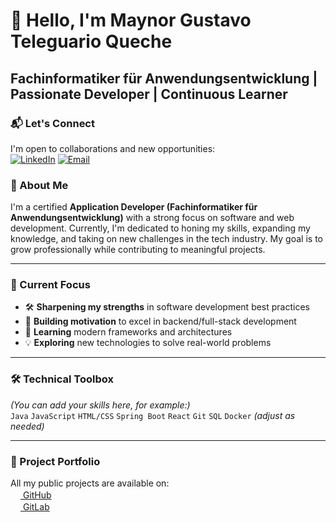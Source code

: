# 👋 Hello, I'm Maynor Gustavo Teleguario Queche  
**Fachinformatiker für Anwendungsentwicklung | Passionate Developer | Continuous Learner**
---

### 📬 Let's Connect
I'm open to collaborations and new opportunities:  
[![LinkedIn](https://img.shields.io/badge/LinkedIn-Connect-blue)](https://www.linkedin.com/in/maynor-gustavo-teleguario-queche-b649ab1a8)
[![Email](https://img.shields.io/badge/Email-Contact-red)](mailto:Maynor_Teleguario@hotmail.com)





### 🚀 About Me
I'm a certified **Application Developer (Fachinformatiker für Anwendungsentwicklung)** with a strong focus on software and web development. Currently, I'm dedicated to honing my skills, expanding my knowledge, and taking on new challenges in the tech industry. My goal is to grow professionally while contributing to meaningful projects.

---

### 🔧 Current Focus
- 🛠 **Sharpening my strengths** in software development best practices
- 🚀 **Building motivation** to excel in backend/full-stack development
- 🌱 **Learning** modern frameworks and architectures
- 💡 **Exploring** new technologies to solve real-world problems

---

### 🛠 Technical Toolbox
*(You can add your skills here, for example:)*  
`Java` `JavaScript` `HTML/CSS` `Spring Boot` `React` `Git` `SQL` `Docker` *(adjust as needed)*

---

### 📂 Project Portfolio
All my public projects are available on:  
[<img src="https://github.githubassets.com/favicons/favicon.png" width=16> GitHub](https://github.com/Gustavo-Teleguario)  
[<img src="https://about.gitlab.com/images/press/logo/png/gitlab-icon-rgb.png" width=16> GitLab](https://gitlab.com/users/Gustavo-Teleguario)

